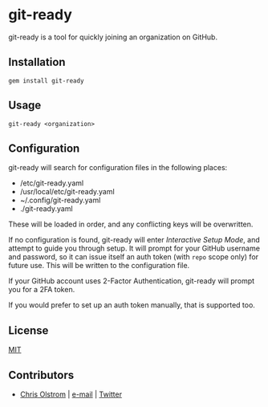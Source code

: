 # git-ready

git-ready is a tool for quickly joining an organization on GitHub.

Installation
------------

`gem install git-ready`

Usage
-----

`git-ready <organization>`

Configuration
-------------
git-ready will search for configuration files in the following places:
* /etc/git-ready.yaml
* /usr/local/etc/git-ready.yaml
* ~/.config/git-ready.yaml
* ./git-ready.yaml

These will be loaded in order, and any conflicting keys will be overwritten.

If no configuration is found, git-ready will enter _Interactive Setup Mode_, and attempt to guide you through setup. It will prompt for your GitHub username and password, so it can issue itself an auth token (with `repo` scope only) for future use. This will be written to the configuration file.

If your GitHub account uses 2-Factor Authentication, git-ready will prompt you for a 2FA token.

If you would prefer to set up an auth token manually, that is supported too.

License
-------
[MIT](https://tldrlegal.com/license/mit-license)

Contributors
------------
* [Chris Olstrom](https://colstrom.github.io/) | [e-mail](mailto:chris@olstrom.com) | [Twitter](https://twitter.com/ChrisOlstrom)
